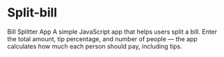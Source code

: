 # Split-bill
Bill Splitter App A simple JavaScript app that helps users split a bill. Enter the total amount, tip percentage, and number of people — the app calculates how much each person should pay, including tips.
